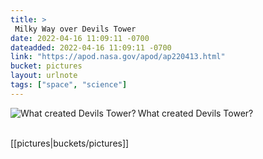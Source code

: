 ```yaml
---
title: > 
 Milky Way over Devils Tower 
date: 2022-04-16 11:09:11 -0700
dateadded: 2022-04-16 11:09:11 -0700
link: "https://apod.nasa.gov/apod/ap220413.html"
bucket: pictures
layout: urlnote
tags: ["space", "science"]
--- 
```

<p><a href="https://apod.nasa.gov/apod/ap220413.html"><img src="https://apod.nasa.gov/apod/calendar/S_220413.jpg" align="left" alt="What created Devils Tower?" border="0" /></a> What created Devils Tower?</p><br clear="all"/>
 <!-- end excerpt --> 
<div class='bucket'>[[pictures|buckets/pictures]]</div> 
